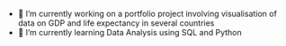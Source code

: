 
- 🔭 I’m currently working on a portfolio project involving visualisation of data on GDP and life expectancy in several countries 
- 🌱 I’m currently learning Data Analysis using SQL and Python
